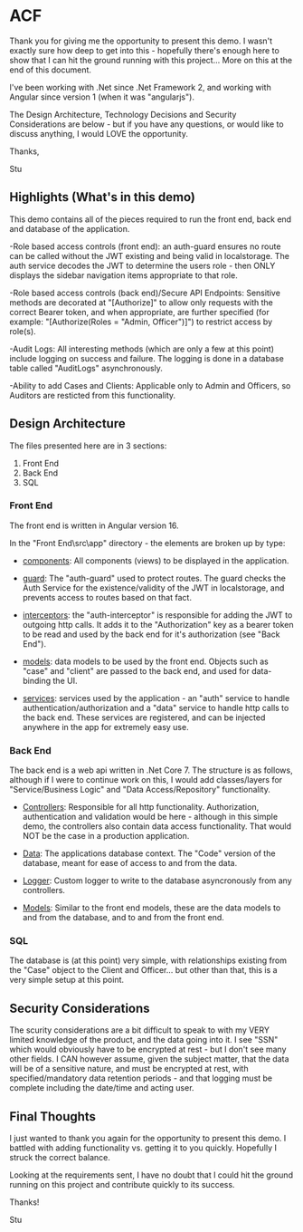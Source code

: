 # ACF
Thank you for giving me the opportunity to present this demo. I wasn't exactly sure how deep to get into this - hopefully there's enough here to show that I can hit the ground running with this project... More on this at the end of this document.

I've been working with .Net since .Net Framework 2, and working with Angular since version 1 (when it was "angularjs").

The Design Architecture, Technology Decisions and Security Considerations are below - but if you have any questions, or would like to discuss anything, I would LOVE the opportunity.

Thanks,

Stu

## Highlights (What's in this demo)
This demo contains all of the pieces required to run the front end, back end and database of the application.

-Role based access controls (front end): an auth-guard ensures no route can be called without the JWT existing and being valid in localstorage. The auth service decodes the JWT to determine the users role - then ONLY displays the sidebar navigation items appropriate to that role.

-Role based access controls (back end)/Secure API Endpoints: Sensitive methods are decorated at "[Authorize]" to allow only requests with the correct Bearer token, and when appropriate, are further specified (for example: "[Authorize(Roles = "Admin, Officer")]") to restrict access by role(s).

-Audit Logs: All interesting methods (which are only a few at this point) include logging on success and failure. The logging is done in a database table called "AuditLogs" asynchronously.

-Ability to add Cases and Clients: Applicable only to Admin and Officers, so Auditors are resticted from this functionality.


## Design Architecture
The files presented here are in 3 sections:
1. Front End
2. Back End
3. SQL

### Front End
The front end is written in Angular version 16.

In the "Front End\src\app" directory - the elements are broken up by type:

- <u>components</u>: All components (views) to be displayed in the application.

- <u>guard</u>: The "auth-guard" used to protect routes. The guard checks the Auth Service for the existence/validity of the JWT in localstorage, and prevents access to routes based on that fact.

- <u>interceptors</u>: the "auth-interceptor" is responsible for adding the JWT to outgoing http calls. It adds it to the "Authorization" key as a bearer token to be read and used by the back end for it's authorization (see "Back End").

- <u>models</u>: data models to be used by the front end. Objects such as "case" and "client" are passed to the back end, and used for data-binding the UI.

- <u>services</u>: services used by the application - an "auth" service to handle authentication/authorization and a "data" service to handle http calls to the back end. These services are registered, and can be injected anywhere in the app for extremely easy use.


### Back End
The back end is a web api written in .Net Core 7. The structure is as follows, although if I were to continue work on this, I would add classes/layers for "Service/Business Logic" and "Data Access/Repository" functionality.

- <u>Controllers</u>: Responsible for all http functionality. Authorization, authentication and validation would be here - although in this simple demo, the controllers also contain data access functionality. That would NOT be the case in a production application.

- <u>Data</u>: The applications database context. The "Code" version of the database, meant for ease of access to and from the data.

- <u>Logger</u>: Custom logger to write to the database asyncronously from any controllers.

- <u>Models</u>: Similar to the front end models, these are the data models to and from the database, and to and from the front end.



### SQL
The database is (at this point) very simple, with relationships existing from the "Case" object to the Client and Officer... but other than that, this is a very simple setup at this point.


## Security Considerations
The scurity considerations are a bit difficult to speak to with my VERY limited knowledge of the product, and the data going into it. I see "SSN" which would obviously have to be encrypted at rest - but I don't see many other fields. I CAN however assume, given the subject matter, that the data will be of a sensitive nature, and must be encrypted at rest, with specified/mandatory data retention periods - and that logging must be complete including the date/time and acting user.

## Final Thoughts
I just wanted to thank you again for the opportunity to present this demo. I battled with adding functionality vs. getting it to you quickly. Hopefully I struck the correct balance.

Looking at the requirements sent, I have no doubt that I could hit the ground running on this project and contribute quickly to its success.

Thanks!

Stu